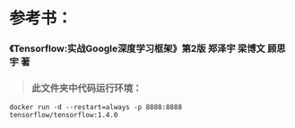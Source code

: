 # 参考书：
### 《Tensorflow:实战Google深度学习框架》第2版 郑泽宇 梁博文 顾思宇 著

>### 此文件夹中代码运行环境：
```
docker run -d --restart=always -p 8888:8888 tensorflow/tensorflow:1.4.0
```